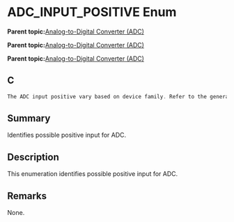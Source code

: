 # ADC\_INPUT\_POSITIVE Enum

**Parent topic:**[Analog-to-Digital Converter \(ADC\)](GUID-9D7B3FCD-5210-4AA8-A362-8E034152EC06.md)

**Parent topic:**[Analog-to-Digital Converter \(ADC\)](GUID-D04BC1C2-6F78-4C18-9634-68DCCFB069F4.md)

**Parent topic:**[Analog-to-Digital Converter \(ADC\)](GUID-7A86AFB2-C2EF-44ED-B393-FE717EEC1C16.md)

## C

```c
The ADC input positive vary based on device family. Refer to the generated header file for the actual input positive types and values.
```

## Summary

Identifies possible positive input for ADC.

## Description

This enumeration identifies possible positive input for ADC.

## Remarks

None.

